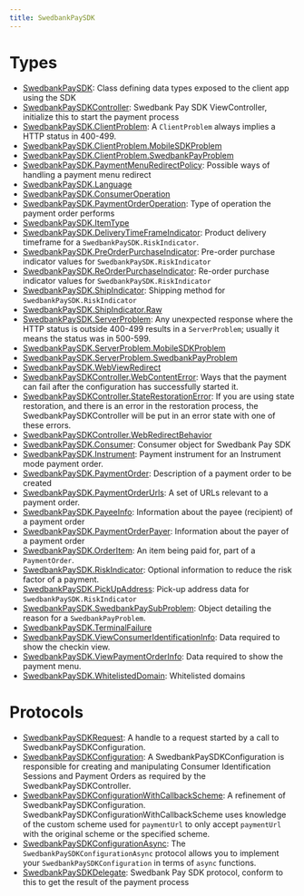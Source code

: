 ```yaml
---
title: SwedbankPaySDK
---
```

# Types

  - [SwedbankPaySDK](SwedbankPaySDK):
    Class defining data types exposed to the client app using the SDK
  - [SwedbankPaySDKController](SwedbankPaySDKController):
    Swedbank Pay SDK ViewController, initialize this to start the payment process
  - [SwedbankPaySDK.ClientProblem](SwedbankPaySDK_ClientProblem):
    A `ClientProblem` always implies a HTTP status in 400-499.
  - [SwedbankPaySDK.ClientProblem.MobileSDKProblem](SwedbankPaySDK_ClientProblem_MobileSDKProblem)
  - [SwedbankPaySDK.ClientProblem.SwedbankPayProblem](SwedbankPaySDK_ClientProblem_SwedbankPayProblem)
  - [SwedbankPaySDK.PaymentMenuRedirectPolicy](SwedbankPaySDK_PaymentMenuRedirectPolicy):
    Possible ways of handling a payment menu redirect
  - [SwedbankPaySDK.Language](SwedbankPaySDK_Language)
  - [SwedbankPaySDK.ConsumerOperation](SwedbankPaySDK_ConsumerOperation)
  - [SwedbankPaySDK.PaymentOrderOperation](SwedbankPaySDK_PaymentOrderOperation):
    Type of operation the payment order performs
  - [SwedbankPaySDK.ItemType](SwedbankPaySDK_ItemType)
  - [SwedbankPaySDK.DeliveryTimeFrameIndicator](SwedbankPaySDK_DeliveryTimeFrameIndicator):
    Product delivery timeframe for a `SwedbankPaySDK.RiskIndicator`.
  - [SwedbankPaySDK.PreOrderPurchaseIndicator](SwedbankPaySDK_PreOrderPurchaseIndicator):
    Pre-order purchase indicator values for `SwedbankPaySDK.RiskIndicator`
  - [SwedbankPaySDK.ReOrderPurchaseIndicator](SwedbankPaySDK_ReOrderPurchaseIndicator):
    Re-order purchase indicator values for `SwedbankPaySDK.RiskIndicator`
  - [SwedbankPaySDK.ShipIndicator](SwedbankPaySDK_ShipIndicator):
    Shipping method for `SwedbankPaySDK.RiskIndicator`
  - [SwedbankPaySDK.ShipIndicator.Raw](SwedbankPaySDK_ShipIndicator_Raw)
  - [SwedbankPaySDK.ServerProblem](SwedbankPaySDK_ServerProblem):
    Any unexpected response where the HTTP status is outside 400-499 results in a `ServerProblem`; usually it means the status was in 500-599.
  - [SwedbankPaySDK.ServerProblem.MobileSDKProblem](SwedbankPaySDK_ServerProblem_MobileSDKProblem)
  - [SwedbankPaySDK.ServerProblem.SwedbankPayProblem](SwedbankPaySDK_ServerProblem_SwedbankPayProblem)
  - [SwedbankPaySDK.WebViewRedirect](SwedbankPaySDK_WebViewRedirect)
  - [SwedbankPaySDKController.WebContentError](SwedbankPaySDKController_WebContentError):
    Ways that the payment can fail after the configuration
    has successfully started it.
  - [SwedbankPaySDKController.StateRestorationError](SwedbankPaySDKController_StateRestorationError):
    If you are using state restoration, and there is an error in the restoration process,
    the SwedbankPaySDKController will be put in an error state with one of these errors.
  - [SwedbankPaySDKController.WebRedirectBehavior](SwedbankPaySDKController_WebRedirectBehavior)
  - [SwedbankPaySDK.Consumer](SwedbankPaySDK_Consumer):
    Consumer object for Swedbank Pay SDK
  - [SwedbankPaySDK.Instrument](SwedbankPaySDK_Instrument):
    Payment instrument for an Instrument mode payment order.
  - [SwedbankPaySDK.PaymentOrder](SwedbankPaySDK_PaymentOrder):
    Description of a payment order to be created
  - [SwedbankPaySDK.PaymentOrderUrls](SwedbankPaySDK_PaymentOrderUrls):
    A set of URLs relevant to a payment order.
  - [SwedbankPaySDK.PayeeInfo](SwedbankPaySDK_PayeeInfo):
    Information about the payee (recipient) of a payment order
  - [SwedbankPaySDK.PaymentOrderPayer](SwedbankPaySDK_PaymentOrderPayer):
    Information about the payer of a payment order
  - [SwedbankPaySDK.OrderItem](SwedbankPaySDK_OrderItem):
    An item being paid for, part of a `PaymentOrder`.
  - [SwedbankPaySDK.RiskIndicator](SwedbankPaySDK_RiskIndicator):
    Optional information to reduce the risk factor of a payment.
  - [SwedbankPaySDK.PickUpAddress](SwedbankPaySDK_PickUpAddress):
    Pick-up address data for `SwedbankPaySDK.RiskIndicator`
  - [SwedbankPaySDK.SwedbankPaySubProblem](SwedbankPaySDK_SwedbankPaySubProblem):
    Object detailing the reason for a `SwedbankPayProblem`.
  - [SwedbankPaySDK.TerminalFailure](SwedbankPaySDK_TerminalFailure)
  - [SwedbankPaySDK.ViewConsumerIdentificationInfo](SwedbankPaySDK_ViewConsumerIdentificationInfo):
    Data required to show the checkin view.
  - [SwedbankPaySDK.ViewPaymentOrderInfo](SwedbankPaySDK_ViewPaymentOrderInfo):
    Data required to show the payment menu.
  - [SwedbankPaySDK.WhitelistedDomain](SwedbankPaySDK_WhitelistedDomain):
    Whitelisted domains

# Protocols

  - [SwedbankPaySDKRequest](SwedbankPaySDKRequest):
    A handle to a request started by a call to SwedbankPaySDKConfiguration.
  - [SwedbankPaySDKConfiguration](SwedbankPaySDKConfiguration):
    A SwedbankPaySDKConfiguration is responsible for
    creating and manipulating Consumer Identification Sessions
    and Payment Orders as required by the SwedbankPaySDKController.
  - [SwedbankPaySDKConfigurationWithCallbackScheme](SwedbankPaySDKConfigurationWithCallbackScheme):
    A refinement of SwedbankPaySDKConfiguration.
    SwedbankPaySDKConfigurationWithCallbackScheme uses knowledge of the
    custom scheme used for `paymentUrl` to only accept
    `paymentUrl` with the original scheme or the specified scheme.
  - [SwedbankPaySDKConfigurationAsync](SwedbankPaySDKConfigurationAsync):
    The `SwedbankPaySDKConfigurationAsync` protocol allows you to implement your
    `SwedbankPaySDKConfiguration` in terms of `async` functions.
  - [SwedbankPaySDKDelegate](SwedbankPaySDKDelegate):
    Swedbank Pay SDK protocol, conform to this to get the result of the payment process
